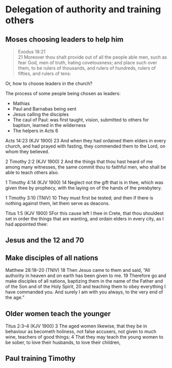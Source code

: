 # Delegation of authority and training others

## Moses choosing leaders to help him

> Exodus 18:21  
> 21 Moreover thou shalt provide out of all the people able men, such as fear God, men of truth, hating covetousness; and place such over them, to be rulers of thousands, and rulers of hundreds, rulers of fifties, and rulers of tens:

Or, how to choose leaders in the church?

The process of some people being chosen as leaders:

- Mathias
- Paul and Barnabas being sent
- Jesus calling the disciples
- The caul of Paul: was first taught, vision, submitted to others for baptism, learned in the wilderness
- The helpers in Acts 6

Acts 14:23 (KJV 1900)
23 And when they had ordained them elders in every church, and had prayed with fasting, they commended them to the Lord, on whom they believed.

2 Timothy 2:2 (KJV 1900)
2 And the things that thou hast heard of me among many witnesses, the same commit thou to faithful men, who shall be able to teach others also.

1 Timothy 4:14 (KJV 1900)
14 Neglect not the gift that is in thee, which was given thee by prophecy, with the laying on of the hands of the presbytery.

1 Timothy 3:10 (TNIV)
10 They must first be tested; and then if there is nothing against them, let them serve as deacons.

Titus 1:5 (KJV 1900)
5For this cause left I thee in Crete, that thou shouldest set in order the things that are wanting, and ordain elders in every city, as I had appointed thee:

## Jesus and the 12 and 70

## Make disciples of all nations

Matthew 28:18–20 (TNIV)
18 Then Jesus came to them and said, “All authority in heaven and on earth has been given to me.
19 Therefore go and make disciples of all nations, baptizing them in the name of the Father and of the Son and of the Holy Spirit,
20 and teaching them to obey everything I have commanded you. And surely I am with you always, to the very end of the age.”

## Older women teach the younger

Titus 2:3–4 (KJV 1900)
3 The aged women likewise, that they be in behaviour as becometh holiness, not false accusers, not given to much wine, teachers of good things;
4 That they may teach the young women to be sober, to love their husbands, to love their children,

## Paul training Timothy

<!--
1 Timothy 5:22 (KJV 1900)
22 Lay hands suddenly on no man, neither be partaker of other men’s sins: keep thyself pure.-->
